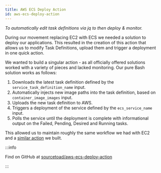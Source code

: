 ```yaml
---
title: AWS ECS Deploy Action
id: aws-ecs-deploy-action
---
```


_To automatically edit task definitions via jq to then deploy & monitor._

During our movement replacing EC2 with ECS we needed a solution to deploy our applications. This resulted in the creation of this action that allows us to modify Task Definitions, upload them and trigger a deployment in one quick action.

We wanted to build a singular action - as all officially offered solutions worked with a variety of pieces and lacked monitoring. Our pure Bash solution works as follows:

1. Downloads the latest task definition defined by the `service_task_definition_name` input.
2. Automatically injects new image paths into the task definition, based on `container_image_images` input.
3. Uploads the new task definition to AWS.
4. Triggers a deployment of the service defined by the `ecs_service_name` input.
5. Polls the service until the deployment is complete with informational output on the Failed, Pending, Desired and Running tasks.

This allowed us to maintain roughly the same workflow we had with EC2 and a [similar action](./aws-codedeploy-action.md) we built.

:::info

Find on GitHub at [sourcetoad/aws-ecs-deploy-action](https://github.com/sourcetoad/aws-ecs-deploy-action)

:::